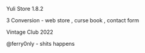 Yuli Store 1.8.2

3 Conversion -
 web store , curse book , contact form

 Vintage Club 2022

 @ferry0nly - shits happens